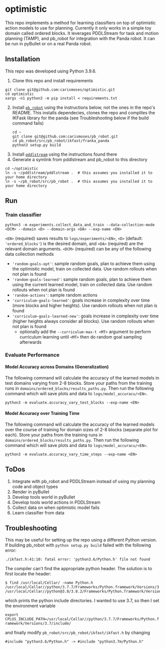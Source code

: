 # optimistic

This repo implements a method for learning classifiers on top of optimistic action models to use for planning. Currently it only works in a simple toy domain called ordered blocks. It leverages PDDLStream for task and motion planning (TAMP), and pb_robot for integration with the Panda robot. It can be run in pyBullet or on a real Panda robot.

## Installation

This repo was developed using Python 3.9.6.

1. Clone this repo and install requirements
```
git clone git@github.com:carismoses/optimistic.git
cd optimistic
xargs -n1 python3 -m pip install < requirements.txt
```
2. Install [`pb_robot`](https://github.com/carismoses/pb_robot) using the instructions below, not the ones in the repo's README.
This installs dependecies, clones the repo and compliles the IKFask library for the panda (see Troubleshooting below if the build command fails)
   ```
   cd ~
   git clone git@github.com:carismoses/pb_robot.git
   cd pb_robot/src/pb_robot/ikfast/franka_panda
   python3 setup.py build
   ```
3. Install [`pddlstream`](https://github.com/carismoses/pddlstream)  using the instructions found there
4. Generate a symlink from pddlstream and pb_robot to this directory
```
cd ~/optimistic
ln -s ~/pddlstream/pddlstream .  # this assumes you installed it to your home directory
ln -s ~/pb_robot/src/pb_robot .  # this assumes you installed it to your home directory
```

## Run

### Train classifier ###
```
python3 -m experiments.collect_data_and_train --data-collection-mode <DCM> --domain <D> --domain-args <DA> --exp-name <EN>
```

```<EN>``` (required) saves results to ```logs/experiments/<EN>```, ```<D>``` (default: ```'ordered_blocks'```) is the desired domain, and ```<DA>``` (required) are the relevant domain arguments. ```<DCM>``` (required) can be any of the following data collection methods

- ```'random-goals-opt'```: sample random goals, plan to achieve them using the optimistic model, train on collected data. Use random rollouts when not plan is found
- ```'random-goals-learned'```: sample random goals, plan to achieve them using the current learned model, train on collected data. Use random rollouts when not plan is found
- ```'random-actions'```: sample random actions
- ```'curriculum-goals-learned'```: goals increase in complexity over time (more blocks and higher heights). Use random rollouts when not plan is found
- ```'curriculum-goals-learned-new'```: goals increase in complexity over time (higher heights always consider all blocks). Use random rollouts when not plan is found
  - optionally add the ```--curriculum-max-t <MT>``` argument to perform curriculum learning until ```<MT>``` then do random goal sampling afterwards

### Evaluate Performance ###

#### Model Accuracy across Domains (Generalization) ####

The following command will calculate the accuracy of the learned models in test domains varying from 2-8 blocks. Store your paths from the training runs in ```domains/ordered_blocks/results_paths.py```. Then run the following command which will save plots and data to ```logs/model_accuracu/<EN>```.

```
python3 -m evaluate.accuracy_vary_test_blocks --exp-name <EN>
```

#### Model Accuracy over Training Time ####

The following command will calculate the accuracy of the learned models over the course of training for domain sizes of 2-8 blocks (separate plot for each). Store your paths from the training runs in ```domains/ordered_blocks/results_paths.py```. Then run the following command which will save plots and data to ```logs/model_accuracu/<EN>```.

```
python3 -m evaluate.accuracy_vary_time_steps --exp-name <EN>
```

## ToDos
1. Integrate with pb_robot and PDDLStream instead of using my planning code and object types
2. Render in pyBullet
3. Develop tools world in pyBullet
4. Develop tools world actions in PDDLStream
5. Collect data on when optimistic model fails
6. Learn classifier from data

## Troubleshooting

This may be useful for setting up the repo using a different Python version. If building
pb_robot with `python setup.py build` failed with the following error:

```./ikfast.h:41:10: fatal error: 'python3.6/Python.h' file not found```

The compiler can't find the appropriate python header. The solution is to first locate the header:

```
$ find /usr/local/Cellar/ -name Python.h
/usr/local/Cellar//python/3.7.7/Frameworks/Python.framework/Versions/3.7/include/python3.7m/Python.h
/usr/local/Cellar//python@3.8/3.8.2/Frameworks/Python.framework/Versions/3.8/include/python3.8/Python.h
```

which prints the python include directories. I wanted to use 3.7, so then I set the environment variable

```export CPLUS_INCLUDE_PATH=/usr/local/Cellar//python/3.7.7/Frameworks/Python.framework/Versions/3.7/include/```

and finally modify `pb_robot/src/pb_robot/ikfast/ikfast.h` by changing

```
#include "python3.6/Python.h" -> #include "python3.7m/Python.h"
```
